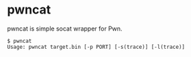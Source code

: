 # pwncat

pwncat is simple socat wrapper for Pwn.

```shell
$ pwncat
Usage: pwncat target.bin [-p PORT] [-s(trace)] [-l(trace)]
```

